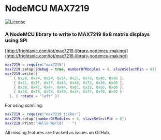# NodeMCU MAX7219
[![License](https://img.shields.io/badge/license-MIT-blue.svg?style=flat)](https://github.com/marcelstoer/nodemcu-max7219/blob/master/LICENSE)

### A NodeMCU library to write to MAX7219 8x8 matrix displays using SPI

[http://frightanic.com/iot/max7219-library-nodemcu-making/](http://frightanic.com/iot/max7219-library-nodemcu-making/)


```Lua
max7219 = require("max7219")
max7219.setup({debug = true, numberOfModules = 4, slaveSelectPin = 8})
max7219.write({
    { 0x20, 0x74, 0x54, 0x54, 0x3C, 0x78, 0x40, 0x00 },
    { 0x41, 0x7F, 0x3F, 0x48, 0x48, 0x78, 0x30, 0x00 },
    { 0x38, 0x7C, 0x44, 0x44, 0x6C, 0x28, 0x00, 0x00 },
    { 0x30, 0x78, 0x48, 0x49, 0x3F, 0x7F, 0x40, 0x00 }
  }, { rotate = "left" })
```

For using scrolling:
```Lua
max7219 = require("max7219_ticker")
max7219.setup({numberOfModules = 4, slaveSelectPin = 8})
max7219.Print("Hello World!    ")
```


All missing features are tracked as issues on GitHub.

